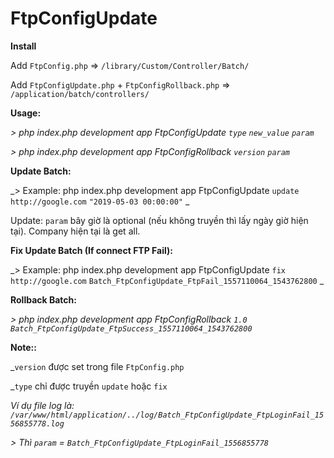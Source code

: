 # FtpConfigUpdate

**Install**

Add `FtpConfig.php` => `/library/Custom/Controller/Batch/`

Add `FtpConfigUpdate.php` + `FtpConfigRollback.php` => `/application/batch/controllers/`

**Usage:**

_>  php index.php development app FtpConfigUpdate `type` `new_value` `param`_

_> php index.php development app FtpConfigRollback `version` `param`_

**Update Batch:**

_>  Example: php index.php development app FtpConfigUpdate `update` `http://google.com` `"2019-05-03 00:00:00"` _

Update: `param` bây giờ là optional (nếu không truyền thì lấy ngày giờ hiện tại). Company hiện tại là get all.

**Fix Update Batch (If connect FTP Fail):**

_>  Example: php index.php development app FtpConfigUpdate `fix` `http://google.com` `Batch_FtpConfigUpdate_FtpFail_1557110064_1543762800` _

**Rollback Batch:**

_> php index.php development app FtpConfigRollback `1.0` `Batch_FtpConfigUpdate_FtpSuccess_1557110064_1543762800`_

**Note::** 

_`version` được set trong file `FtpConfig.php`

_`type` chỉ được truyền `update` hoặc `fix`

_Ví dụ file log là: `/var/www/html/application/../log/Batch_FtpConfigUpdate_FtpLoginFail_1556855778.log`_

_> Thì `param` = `Batch_FtpConfigUpdate_FtpLoginFail_1556855778`_

